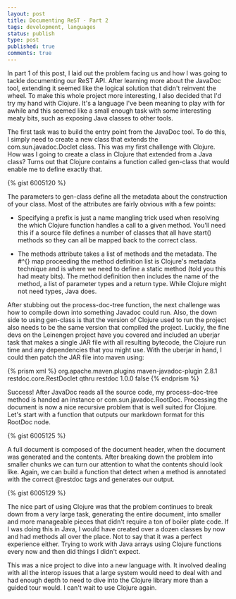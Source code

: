 ```yaml
---
layout: post
title: Documenting ReST - Part 2
tags: development, languages
status: publish
type: post
published: true
comments: true
---
```

In part 1 of this post, I laid out the problem facing us and how I was going 
to tackle documenting our ReST API. After learning more about the JavaDoc tool, 
extending it seemed like the logical solution that didn't reinvent the wheel. 
To make this whole project more interesting, I also decided that I'd try my hand 
with Clojure. It's a language I've been meaning to play with for awhile and this 
seemed like a small enough task with some interesting meaty bits, such as exposing 
Java classes to other tools.

<!--EndExcerpt-->

The first task was to build the entry point from the JavaDoc tool. To do this, I 
simply need to create a new class that extends the com.sun.javadoc.Doclet class. 
This was my first challenge with Clojure. How was I going to create a class in 
Clojure that extended from a Java class? Turns out that Clojure contains a function 
called gen-class that would enable me to define exactly that.

{% gist 6005120 %}

The parameters to gen-class define all the metadata about the construction of your 
class. Most of the attributes are fairly obvious with a few points:

* Specifying a prefix is just a name mangling trick used when resolving the which Clojure 
  function handles a call to a given method. You'll need this if a source file defines a 
  number of classes that all have start() methods so they can all be mapped back to the 
  correct class.

* The methods attribute takes a list of methods and the metadata. The #^{} map proceeding 
  the method definition list is Clojure's metadata technique and is where we need to define 
  a static method (told you this had meaty bits). The method definition then includes the 
  name of the method, a list of parameter types and a return type. While Clojure might not 
  need types, Java does.

After stubbing out the process-doc-tree function, the next challenge was how to compile down 
into something Javadoc could run. Also, the down side to using gen-class is that the version 
of Clojure used to run the project also needs to be the same version that compiled the project. 
Luckly, the fine devs on the Leinengen project have you covered and included an uberjar task 
that makes a single JAR file with all resulting bytecode, the Clojure run time and any 
dependencies that you might use. With the uberjar in hand, I could then patch the JAR file 
into maven using:

{% prism xml %}
<plugin>
  <groupId>org.apache.maven.plugins</groupId>
  <artifactId>maven-javadoc-plugin</artifactId>
  <version>2.8.1</version>
  <configuration>
    <doclet>restdoc.core.RestDoclet</doclet>
    <docletArtifact>
      <groupId>qthru</groupId>
      <artifactId>restdoc</artifactId>
      <version>1.0.0</version>
    </docletArtifact>
    <useStandardDocletOptions>false</useStandardDocletOptions>
  </configuration>
</plugin>
{% endprism %}

Success! After JavaDoc reads all the source code, my process-doc-tree method is handed an instance 
or com.sun.javadoc.RootDoc. Processing the document is now a nice recursive problem that is well 
suited for Clojure. Let's start with a function that outputs our markdown format for this 
RootDoc node.

{% gist 6005125 %}

A full document is composed of the document header, when the document was generated and 
the contents. After breaking down the problem into smaller chunks we can turn our attention 
to what the contents should look like. Again, we can build a function that detect when a 
method is annotated with the correct @restdoc tags and generates our output.

{% gist 6005129 %}

The nice part of using Clojure was that the problem continues to break down from a 
very large task, generating the entire document, into smaller and more manageable pieces 
that didn't require a ton of boiler plate code. If I was doing this in Java, I would 
have created over a dozen classes by now and had methods all over the place. Not to say 
that it was a perfect experience either. Trying to work with Java arrays using Clojure 
functions every now and then did things I didn't expect.

This was a nice project to dive into a new language with. It involved dealing with all 
the interop issues that a large system would need to deal with and had enough depth to 
need to dive into the Clojure library more than a guided tour would. I can't wait to use 
Clojure again.
